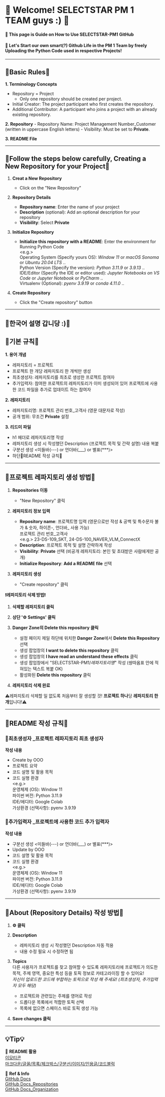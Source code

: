 # 👋 Welcome! SELECTSTAR PM 1 TEAM guys :) 👋
#### 📃 This page is Guide on How to Use SELECTSTAR-PM1 GitHub
#### 🚀 Let's Start our own smart(?) Github Life in the PM 1 Team by freely Uploading the Python Code used in respective Projects!       

---
## 🚨Basic Rules🚨

**1. Terminology Concepts**
   - Repository = Project
      - Only one repository should be created per project.
   - Initial Creator: The project participant who first creates the repository.
   - Additional Contributor: A participant who joins a project with an already existing repository.

**2. Repository**
     - Repository Name: Project Management Number_Customer (written in uppercase English letters)
     - Visibility: Must be set to **Private**.

**3. README File**


---
## 🗽Follow the steps below carefully, Creating a New Repository for your Project🗽

1. **Creat a New Repository**
   - Click on the "New Repository"
  
2. **Repository Details**
   - **Repository name**: Enter the name of your project
   - **Description** (optional): Add an optional description for your repository
   - **Visibility**: Select **Private**
     
3. **Initialize Repository**
   - **Initialize this repository with a README**: Enter the environment for Running Python Code
   <br/><e.g.>
     <br/>Operating System (Specify yours OS): *Window 11* or *macOS Sonoma* or *Ubuntu 20.04 LTS* .. 
     <br/>Python Version (Specify the version): *Python 3.11.9* or *3.9.13* ..
     <br/>IDE/Editor (Specify the IDE or editor used): *Jupyter Notebooks on VS Code* or *Jupyter Notebook* or *PyCharm* ..
     <br/>Virtualenv (Optional): *pyenv 3.9.19* or *conda 4.11.0* ..

4. **Create Repository**
   - Click the "Create repository" button



---
**🦄한국어 설명 갑니당 :)🦄**
---
## 🚨기본 규칙🚨

**1. 용어 개념**
   - 레파지토리 = 프로젝트
   - 프로젝트 한 개당 레파지토리 한 개씩만 생성
   - 최초생성자: 레파지토리를 최초로 생성한 프로젝트 참여자
   - 추가입력자: 참여한 프로젝트의 레파지토리가 이미 생성되어 있어 프로젝트에 사용한 코드 파일을 추가로 업데이트 하는 참여자 

**2. 레파지토리**
   - 레파지토리명: 프로젝트 관리 번호_고객사 (영문 대문자로 작성)
   - 공개 범위: 무조건 **Private** 설정

**3. 리드미 파일**
   - h1 헤더로 레파지토리명 작성
   - 레파지토리 생성 시 작성했던 Description (프로젝트 목적 및 간략 설명) 내용 복붙
   - 구분선 생성 <미들바(---) or 언더바(___) or 별표(***)>
   - 하단🚦README 작성 규칙🚦 

---
## 🎢프로젝트 레파지토리 생성 방법🎢


1. **Repositories 이동**
   - "New Repository" 클릭

2. **레파지토리 정보 입력**
   - **Repository name**: 프로젝트명 입력 (영문으로만 작성 & 공백 및 특수문자 불가 & 숫자, 하이픈-, 언더바_ 사용 가능)
                          <br/>프로젝트 관리 번호_고객사
                          <br/><e.g.> 23-DS-109_SKT, 24-DS-100_NAVER_VLM_ConnectX
   - **Description**: 프로젝트 목적 및 설명 간략하게 작성
   - **Visibility**: **Private** 선택 (비공개 레파지토리: 본인 및 초대받은 사람에게만 공개) 
   - **Initialize Repository**: **Add a README file** 선택

3. **레파지토리 생성** 
   - "Create repository" 클릭



**❗레파지토리 삭제 방법❗**

1. **삭제할 레파지토리 클릭**

2. **상단 '⚙ Settings' 클릭**

3. **Danger Zone의 Delete this repository 클릭**
   - 설정 페이지 제일 하단에 위치한 **Danger Zone**에서 **Delete this Repository** 선택
   - 생성 팝업창의 **I want to delete this repository** 클릭
   - 생성 팝업창의 **I have read an understand these effects** 클릭
   - 생성 팝업창에서 "SELECTSTAR-PM1/_레파지토리명_" 작성 (쌍따옴표 안에 적혀있는 텍스트 복붙 OK)
   - 활성화된 **Delete this repository** 클릭

4. **레파지토리 삭제 완료**

⚠레파지토리 삭제할 일 없도록 처음부터 잘 생성할 것! **프로젝트 하나**당 **레파지토리 한 개**입니다!⚠


---
## 🚦README 작성 규칙🚦


### 🙋최초생성자 _프로젝트 레파지토리 최초 생성자 


**작성 내용**
- Create by OOO 
- 프로젝트 요약
- 코드 설명 및 활용 목적
- 코드 실행 환경
  <br/><e.g.>
  <br/>운영체제 (OS): Window 11
  <br/>파이썬 버전: Python 3.11.9
  <br/>IDE/에디터: Google Colab
  <br/>가상환경 (선택사항): pyenv 3.9.19 



### 💁추가입력자 _프로젝트에 사용한 코드 추가 입력자


**작성 내용**
- 구분선 생성 <미들바(---) or 언더바(___) or 별표(***)>
- Update by OOO
- 코드 설명 및 활용 목적
- 코드 실행 환경
  <br/><e.g.>
  <br/>운영체제 (OS): Window 11
  <br/>파이썬 버전: Python 3.11.9
  <br/>IDE/에디터: Google Colab
  <br/>가상환경 (선택사항): pyenv 3.9.19 


---
## 🚧About (Repository Details) 작성 방법🚧


1. **⚙ 클릭**

2. **Description**
   - 레파지토리 생성 시 작성했던 Description 자동 적용
   - 내용 수정 필요 시 수정하면 됨
  
3. **Topics**
   <br/>다른 사용자가 프로젝트를 찾고 참여할 수 있도록 레파지토리에 프로젝트가 의도한 목적, 주제 영역, 중요한 특성 등을 토픽 정보로 카테고라이징 할 수 있어요!
   <br/>_자신이 업로드한 코드에 부합하는 토픽으로 작성 해 주세요! (최초생성자, 추가입력자 모두 해당)_
   - 프로젝트와 관련있는 주제를 영어로 작성
   - 드롭다운 목록에서 적합한 토픽 선택
   - 목록에 없으면 스페이스 바로 토픽 생성 가능
  
5. **Save changes 클릭**



---
## 💡Tip💡

🔗 **README 활용**
 <br/>[이모티콘](https://www.webfx.com/tools/emoji-cheat-sheet/)
 <br/>[마크다운/글꼴/목록/체크박스/구분선/이미지/인용글/코드블럭](https://luvris2.tistory.com/130)


🔗 **Ref & Info**
 <br/>[GitHub Docs](https://docs.github.com/ko)
 <br/>[GitHub Docs_Repositories](https://docs.github.com/ko/repositories)
 <br/>[GitHub Docs_Organization](https://docs.github.com/ko/organizations)








